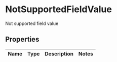 

# NotSupportedFieldValue

Not supported field value

## Properties

Name | Type | Description | Notes
------------ | ------------- | ------------- | -------------



